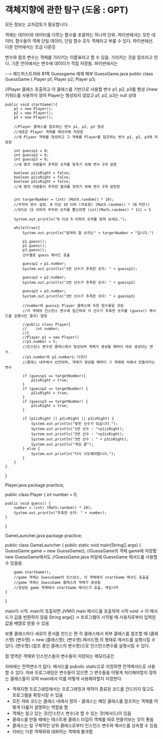 객체지향에 관한 탐구 (도움 : GPT)
=======================================
모든 정보는 교차검토가 필요합니다.

객체는
데이터와 데이터를 다루는 함수를 포괄하는 하나의 단위. 파이썬에서는 모든 데이터, 함수들이 객체
단일 데이터, 단일 함수 모두 객체라고 부를 수 있다. 파이썬에선. 다른 언어에서는 조금 다른듯

변수와 참조
변수는 객체를 가리키는 이름표라고 할 수 있음. 가리키는 것을 참조라고 한다.
기존 언어에서는 변수에 데이터가 직접 저장됨. 파이썬에서는 

--> 헤드퍼스트자바 81쪽 Guessgame 예제 해부
GuessGame.java
public class GuessGame {
    Player p1;
    Player p2;
    Player p3;

//Player 클래스 호출하고 이 클래스를 기반으로 사용할 변수 p1, p2, p3를 형성
//new 키워드를 사용하지 않아 Player는 형성되지 않았고 p1, p2, p3는 null 상태

    public void startGame(){
        p1 = new Player();
        p2 = new Player();
        p3 = new Player();

        //Player 클래스를 참조하는 변수 p1, p2, p3 형성
        //새로운 Player 객체를 메모리에 저장함
        //새 Plyaer 객체를 형성하고 그 객체를 Player를 참조하는 변수 p1, p2, p3에 저장함

        int guessp1 = 0;
        int guessp2 = 0;
        int guessp3 = 0;
        //세 명의 사람들이 추측한 숫자를 맞추기 위해 변수 3개 설정

        boolean p1isRight = false;
        boolean p2isRight = false;
        boolean p3isRight = false;
        //세 명의 사람들이 추측한 결과를 정하기 위해 변수 3개 설정정

        
        int targerNumber = (int) (Math.random() * 10);
        //무작위 변수 설정. 0 이상 10 이하 (자료형) (Math.random() * (N 미만))
        //5이상 15 이하의 무작위 숫자를 뽑으려면 (int)(Math.random() * 11) + 5

        System.out.println("0 이상 9 이하의 숫자를 맞혀 보세요.");
        
        while(true){
            System.out.println("맞혀야 할 숫자는" + targerNumber + "입니다.")
            
            p1.guess();
            p2.guess();
            p3.guess();
            선수별로 guess 메서드 호출

            guessp1 = p1.number;
            System.out.println("1번 선수가 추측한 숫자: " + guessp1);

            guessp2 = p2.number;
            System.out.println("2번 선수가 추측한 숫자: " + guessp2)

            guessp3 = p3.number;
            System.out.println("3번 선수가 추측한 숫자: " + guessp3)

            //number와 guess는 Player 클래스에 속한 함수들일 것임
            //각 개체의 인스턴스 변수에 접근하여 각 선수가 추축한 숫자를 (guess() 메서드를 실행시킨 결과) 말함

            //public class Player{
            //    int number;
            //}
            //Player p1 = new Player()
            //p1.number = 5;
            //인스턴스 변수란 클래스에서 형성되며 객체가 생성될 때마다 따로 생성되는 변수.
            //p1.number와 p2.number는 다르다
            //클래스 내부에서 선언되며, 객체가 형성될 때마다 그 객체에 속해서 만들어지는 변수

            if (guessp1 == targetNumber){
                p1isRight = true;
            }
            if (guessp2 == targetNumber) {
                p2isRight = true;
            }
            if (guessp3 == targetNumber) {
                p3isRight = true;
            }

            if (p1isRight || p2isRight || p3isRight) {
                System.out.println("맞힌 선수가 있습니다.");
                System.out.println("1번 선수 : "+p1isRight);
                System.out.println("2번 선수 : "+p2isRight);
                System.out.println("3번 선수 : " + p3isRight);
                System.out.println("게임 끝");
            } else {
                System.out.println("다시 시도해야합니다.");
            }
        }
    }
}

Player.java
package practice;

public class Player {
    int number = 0;

    public void guess() {
        number = (int) (Math.random() * 10);
        System.out.println("추축한 숫자: " + number);
    }
}

GameLauncher.java
package practice;

public class GameLauncher {
    public static void main(String[] args) {
        GuessGame game = new GuessGame();
        //GuessGame의 객체 game에 저장함 new GuessGame에서도
        //GuessGame.java 파일에 GuessGame 메서드를 사용할 수 있음음

        game.startGame();
        //game 객체는 GuessGame의 인스턴스, 이 객체에서 startGame 메서드 호출출
        //game 객체는 GuessGame 클래스의 객체가 생성됨
        //생성된 game 객체에서 startGame 메서드가 호출, 게임시작
    }
}

main이 시작. main이 호출되면 JVM이 main 메서드를 호출하여 시작
void -> 이 메서드가 값을 반환하지 않음
String args[] -> 프로그램이 시작될 때 사용자로부터 입력된 값을 배열로 받을 수 있음


보통 클래스마다 새로이 문서를 만드는 편
각 클래스에서 외부 클래스를 참조할 때
(클래스명) (변수명) = new (클래스명);
(변수명).메서드명;의 형태로 메서드를 실행시킬 수 있다.
(변수명).(참조 중인 클래스의 변수명)으로 인스턴스변수를 실행시킬 수 있다.



힙 영역은 객체와 인스턴스들이 변수들이 저장되는 메모리공간

자바에는 전역변수가 없다. 메서드를 pubolic static으로 지정하면 전역메서드로 사용할 수 있다.
자바 프로그래밍은 변수들이 있으면 그 변수들을 어떻게 처리해야할지 정하는 클래스들이 모여 main에서 이를 어떻게 사용해야할지 지정한다.

- 객제지향 프로그래밍에서는 프로그래밍과 제작이 종료된 코드를 건드리지 않고도 프로그램을 확장시킬 수 있음
- 모든 자바 코드는 클래스 내에서 정의 - 클래스는 해당 클래스를 참조하는 객체를 어떻게 다룰지 설명하는 역할을 함
- 객체는 알고 있는 것(인스턴스 변수)과 할 수 있는 것(메서드)이 있음
- 클래스를 만들 때에는 테스트용 클래스 타입이 객체를 따로 만들어보는 것이 좋음
- 클래스는 덜 구체적인 상위 클래스로부터 인스턴스 변수와 메서드를 상속할 수 있음
- 자바는 다른 객체와와 대화하는 객체에 불과함